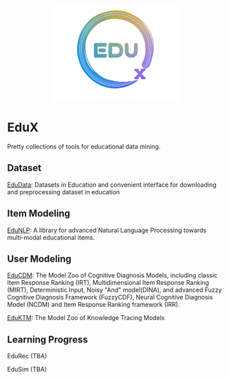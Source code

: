 <p align="center">
  <img width="300" src="EduX.png">
</p>

# EduX
Pretty collections of tools for educational data mining.

## Dataset

[EduData](https://github.com/bigdata-ustc/EduData): Datasets in Education and convenient interface for downloading and preprocessing dataset in education


## Item Modeling

[EduNLP](https://github.com/bigdata-ustc/EduNLP): A library for advanced Natural Language Processing towards multi-modal educational items.

## User Modeling

[EduCDM](https://github.com/bigdata-ustc/EduCDM): The Model Zoo of Cognitive Diagnosis Models, including classic Item Response Ranking (IRT), Multidimensional Item Response Ranking (MIRT), Deterministic Input, Noisy "And" model(DINA), and advanced Fuzzy Cognitive Diagnosis Framework (FuzzyCDF), Neural Cognitive Diagnosis Model (NCDM) and Item Response Ranking framework (IRR).

[EduKTM](https://github.com/bigdata-ustc/EduKTM): The Model Zoo of Knowledge Tracing Models

## Learning Progress

EduRec (TBA)

EduSim (TBA)


